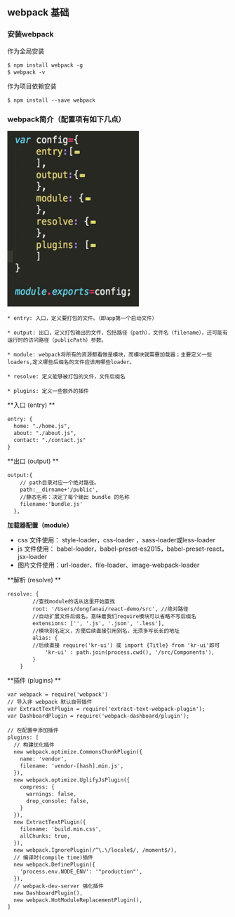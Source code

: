 ## webpack 基础    

### 安装webpack     
 
 作为全局安装 

```
$ npm install webpack -g
$ webpack -v    
```
作为项目依赖安装 

```
$ npm install --save webpack      
```
### webpack简介（配置项有如下几点）

<img src="./images/config.jpeg" width="300" height="400" />

```
* entry: 入口，定义要打包的文件。（即app第一个启动文件）  

* output: 出口，定义打包输出的文件，包括路径（path），文件名（filename），还可能有运行时的访问路径（publicPath）参数。   

* module: webpack将所有的资源都看做是模块，而模块就需要加载器；主要定义一些loaders,定义哪些后缀名的文件应该用哪些loader。

* resolve: 定义能够被打包的文件，文件后缀名 

* plugins: 定义一些额外的插件     

``` 

**入口 (entry) **

```
entry: {
  home: "./home.js",
  about: "./about.js",
  contact: "./contact.js"
}
```

**出口 (output) **

```
output:{
    // path目录对应一个绝对路径。
    path:__dirname+'/public',
    //静态名称：决定了每个输出 bundle 的名称
    filename:'bundle.js'
  },
```

**加载器配置（module）**     
> 
  * css 文件使用： style-loader，css-loader ，sass-loader或less-loader
  * js 文件使用： babel-loader，babel-preset-es2015，babel-preset-react，jsx-loader
  * 图片文件使用：url-loader、file-loader、image-webpack-loader

**解析 (resolve) **

```
resolve: {
        //查找module的话从这里开始查找
        root: '/Users/dongfanai/react-demo/src', //绝对路径
        //自动扩展文件后缀名，意味着我们require模块可以省略不写后缀名
        extensions: ['', '.js', '.json', '.less'],
        //模块别名定义，方便后续直接引用别名，无须多写长长的地址
        alias: {
        //后续直接 require('kr-ui') 或 import {Title} from 'kr-ui'即可
            'kr-ui' : path.join(process.cwd(), '/src/Components'),
        }
    }
```

**插件 (plugins) **

```
var webpack = require('webpack')
// 导入非 webpack 默认自带插件
var ExtractTextPlugin = require('extract-text-webpack-plugin');
var DashboardPlugin = require('webpack-dashboard/plugin');

// 在配置中添加插件
plugins: [
  // 构建优化插件
  new webpack.optimize.CommonsChunkPlugin({
    name: 'vendor',
    filename: 'vendor-[hash].min.js',
  }),
  new webpack.optimize.UglifyJsPlugin({
    compress: {
      warnings: false,
      drop_console: false,
    }
  }),
  new ExtractTextPlugin({
    filename: 'build.min.css',
    allChunks: true,
  }),
  new webpack.IgnorePlugin(/^\.\/locale$/, /moment$/),
  // 编译时(compile time)插件
  new webpack.DefinePlugin({
    'process.env.NODE_ENV': '"production"',
  }),
  // webpack-dev-server 强化插件
  new DashboardPlugin(),
  new webpack.HotModuleReplacementPlugin(),
]

```













